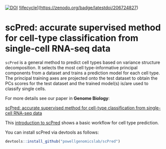 [![DOI](https://zenodo.org/badge/206724827.svg)](https://zenodo.org/badge/latestdoi/206724827)
[!lifecycle](https://img.shields.io/badge/lifecycle-maturing-blue.svg)](https://zenodo.org/badge/latestdoi/206724827)

# scPred: accurate supervised method for cell-type classification from single-cell RNA-seq data


`scPred` is a general method to predict cell types based on variance structure decomposition.
It selects the most cell type-informative principal components from a dataset and trains a prediction model for each cell type. The principal training axes are projected onto the test dataset to obtain the PCs scores for the test dataset and the trained model(s) is/are used to classify single cells.

For more details see our paper in **Genome Biology**:

[scPred: accurate supervised method for cell-type classification from single-cell RNA-seq data](https://genomebiology.biomedcentral.com/articles/10.1186/s13059-019-1862-5)

This [introduction to scPred](https://joseah.github.io/post/introduction-to-scpred/) shows a basic workflow for cell type prediction.

You can install scPred via devtools as follows:

```r
devtools::install_github("powellgenomicslab/scPred")
```
